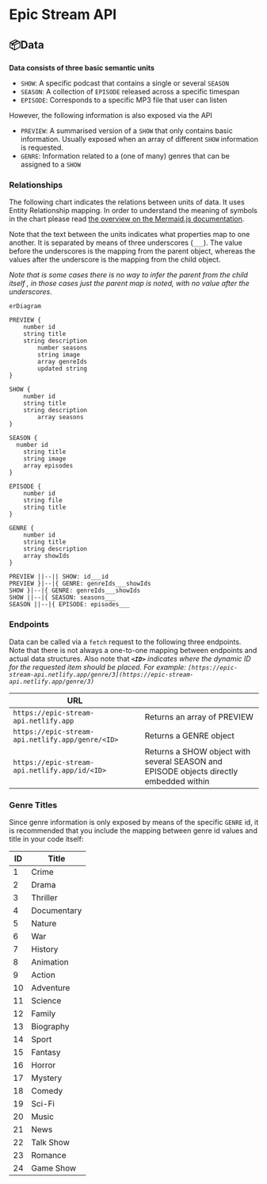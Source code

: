 <!-- omit in toc -->
# Epic Stream API

## 📦Data

**Data consists of three basic semantic units**

- `SHOW`: A specific podcast that contains a single or several `SEASON`
- `SEASON`: A collection of `EPISODE` released across a specific timespan
- `EPISODE`: Corresponds to a specific MP3 file that user can listen

However, the following information is also exposed via the API

- `PREVIEW`: A summarised version of a `SHOW` that only contains basic information. Usually exposed when an array of different `SHOW` information is requested.
- `GENRE`: Information related to a (one of many) genres that can be assigned to a `SHOW`

### Relationships

The following chart indicates the relations between units of data. It uses Entity Relationship mapping. In order to understand the meaning of symbols in the chart please read [the overview on the Mermaid.js documentation](https://mermaid.js.org/syntax/entityRelationshipDiagram.html). 

Note that the text between the units indicates what properties map to one another. It is separated by means of three underscores (`___`). The value before the underscores is the mapping from the parent object, whereas the values after the underscore is the mapping from the child object.

_Note that is some cases there is no way to infer the parent from the child itself , in those cases just the parent map is noted, with no value after the underscores_.

```mermaid
erDiagram

PREVIEW {
    number id
    string title
    string description
		number seasons
		string image
		array genreIds
		updated string
}

SHOW {
    number id
    string title
    string description
		array seasons
}

SEASON {
  number id
	string title
	string image
	array episodes
}

EPISODE {
	number id
	string file
	string title
}

GENRE {
	number id
	string title
	string description
	array showIds
}

PREVIEW ||--|| SHOW: id___id
PREVIEW }|--|{ GENRE: genreIds___showIds
SHOW }|--|{ GENRE: genreIds___showIds
SHOW ||--|{ SEASON: seasons___
SEASON ||--|{ EPISODE: episodes___

```

### Endpoints

Data can be called via a `fetch` request to the following three endpoints. Note that there is not always a one-to-one mapping between endpoints and actual data structures. Also note that  ***`<ID>`** indicates where the dynamic ID for the requested item should be placed. For example: `[https://epic-stream-api.netlify.app/genre/3](https://epic-stream-api.netlify.app/genre/3)`* 

| URL                                              |                                                                                        |
| ------------------------------------------------ | -------------------------------------------------------------------------------------- |
| `https://epic-stream-api.netlify.app`            | Returns an array of PREVIEW                                                            |
| `https://epic-stream-api.netlify.app/genre/<ID>` | Returns a GENRE object                                                                 |
| `https://epic-stream-api.netlify.app/id/<ID>`    | Returns a SHOW object with several SEASON and EPISODE objects directly embedded within |

### Genre Titles

Since genre information is only exposed by means of the specific `GENRE` id, it is recommended that you include the mapping between genre id values and title in your code itself:

| ID  | Title       |
| --- | ----------- |
| 1   | Crime       |
| 2   | Drama       |
| 3   | Thriller    |
| 4   | Documentary |
| 5   | Nature      |
| 6   | War         |
| 7   | History     |
| 8   | Animation   |
| 9   | Action      |
| 10  | Adventure   |
| 11  | Science     |
| 12  | Family      |
| 13  | Biography   |
| 14  | Sport       |
| 15  | Fantasy     |
| 16  | Horror      |
| 17  | Mystery     |
| 18  | Comedy      |
| 19  | Sci-Fi      |
| 20  | Music       |
| 21  | News        |
| 22  | Talk Show   |
| 23  | Romance     |
| 24  | Game Show   |
